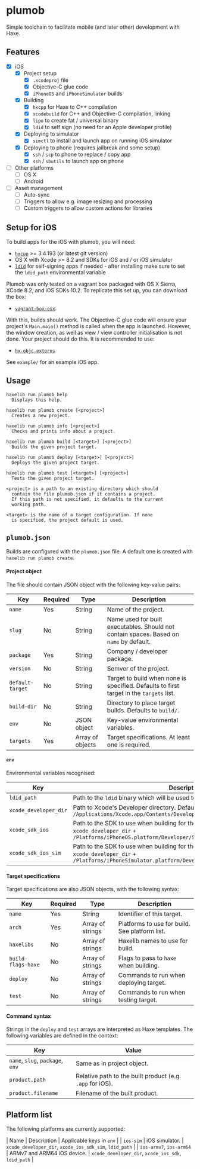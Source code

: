 # plumob #

Simple toolchain to facilitate mobile (and later other) development with Haxe.

## Features ##

 - [x] iOS
   - [x] Project setup
     - [x] `.xcodeproj` file
     - [x] Objective-C glue code
     - [x] `iPhoneOS` and `iPhoneSimulator` builds
   - [x] Building
     - [x] `hxcpp` for Haxe to C++ compilation
     - [x] `xcodebuild` for C++ and Objective-C compilation, linking
     - [x] `lipo` to create fat / universal binary
     - [x] `ldid` to self sign (no need for an Apple developer profile)
   - [x] Deploying to simulator
     - [x] `simctl` to install and launch app on running iOS simulator
   - [x] Deploying to phone (requires jailbreak and some setup)
     - [x] `ssh` / `scp` to phone to replace / copy app
     - [x] `ssh` / `sbutils` to launch app on phone
 - [ ] Other platforms
   - [ ] OS X
   - [ ] Android
 - [ ] Asset management
   - [ ] Auto-sync
   - [ ] Triggers to allow e.g. image resizing and processing
   - [ ] Custom triggers to allow custom actions for libraries

## Setup for iOS ##

To build apps for the iOS with plumob, you will need:

 - [`hxcpp`](https://github.com/HaxeFoundation/hxcpp) >= 3.4.193 (or latest git version)
 - OS X with Xcode >= 8.2 and SDKs for iOS and / or iOS simulator
 - [`ldid`](http://iphonedevwiki.net/index.php/Ldid) for self-signing apps if needed - after installing make sure to set the `ldid_path` environmental variable

Plumob was only tested on a vagrant box packaged with OS X Sierra, XCode 8.2, and iOS SDKs 10.2. To replicate this set up, you can download the box:

 - [`vagrant-box-osx`](https://github.com/AndrewDryga/vagrant-box-osx).

With this, builds should work. The Objective-C glue code will ensure your project's `Main.main()` method is called when the app is launched. However, the window creation, as well as view / view controller initialisation is not done. Your project should do this. It is recommended to use:

 - [`hx-objc-externs`](https://github.com/Aurel300/hx-objc-externs)

See `example/` for an example iOS app.

## Usage ##

```
haxelib run plumob help
  Displays this help.

haxelib run plumob create [<project>]
  Creates a new project.

haxelib run plumob info [<project>]
  Checks and prints info about a project.

haxelib run plumob build [<target>] [<project>]
  Builds the given project target.

haxelib run plumob deploy [<target>] [<project>]
  Deploys the given project target.

haxelib run plumob test [<target>] [<project>]
  Tests the given project target.

<project> is a path to an existing directory which should
  contain the file plumob.json if it contains a project.
  If this path is not specified, it defaults to the current
  working path.

<target> is the name of a target configuration. If none
  is specified, the project default is used.
```

## `plumob.json` ##

Builds are configured with the `plumob.json` file. A default one is created with `haxelib run plumob create`.

#### Project object ####

The file should contain JSON object with the following key-value pairs:

| Key | Required | Type | Description |
| --- | -------- | ---- | ----------- |
| `name` | Yes | String | Name of the project. |
| `slug` | No | String | Name used for built executables. Should not contain spaces. Based on `name` by default. |
| `package` | Yes | String | Company / developer package. |
| `version` | No | String | Semver of the project. |
| `default-target` | No | String | Target to build when none is specified. Defaults to first target in the `targets` list. |
| `build-dir` | No | String | Directory to place target builds. Defaults to `build/`. |
| `env` | No | JSON object | Key-value environmental variables. |
| `targets` | Yes | Array of objects | Target specifications. At least one is required. |

#### `env` ###

Environmental variables recognised:

| Key | Description |
| --- | ----------- |
| `ldid_path` | Path to the `ldid` binary which will be used to self-sign apps. |
| `xcode_developer_dir` | Path to Xcode's Developer directory. Defaults to: `/Applications/Xcode.app/Contents/Developer` |
| `xcode_sdk_ios` | Path to the SDK to use when building for the iOS. Defaults to: `xcode_developer_dir` + `/Platforms/iPhoneOS.platform/Developer/SDKs/iPhoneOS10.2.sdk` |
| `xcode_sdk_ios_sim` | Path to the SDK to use when building for the iOS simulator. Defaults to: `xcode_developer_dir` + `/Platforms/iPhoneSimulator.platform/Developer/SDKs/iPhoneSimulator10.2.sdk` |

#### Target specifications ####

Target specifications are also JSON objects, with the following syntax:

| Key | Required | Type | Description |
| --- | -------- | ---- | ----------- |
| `name` | Yes | String | Identifier of this target. |
| `arch` | Yes | Array of strings | Platforms to use for build. See platform list. |
| `haxelibs` | No | Array of strings | Haxelib names to use for build. |
| `build-flags-haxe` | No | Array of strings | Flags to pass to `haxe` when building. |
| `deploy` | No | Array of strings | Commands to run when deploying target. |
| `test` | No | Array of strings | Commands to run when testing target. |

#### Command syntax ####

Strings in the `deploy` and `test` arrays are interpreted as Haxe templates. The following variables are defined in the context:

| Key | Value |
| --- | ----- |
| `name`, `slug`, `package`, `env` | Same as in project object. |
| `product.path` | Relative path to the built product (e.g. `.app` for iOS). |
| `product.filename` | Filename of the built product. |

## Platform list ##

The following platforms are currently supported:

| Name | Description | Applicable keys in `env` |
| `ios-sim` | iOS simulator. | `xcode_developer_dir`, `xcode_ios_sdk_sim`, `ldid_path` |
| `ios-armv7`, `ios-arm64` | ARMv7 and ARM64 iOS device. | `xcode_developer_dir`, `xcode_ios_sdk`, `ldid_path` |
